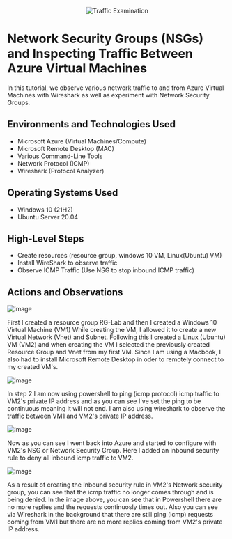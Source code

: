 <p align="center">
<img src="https://i.imgur.com/Ua7udoS.png" alt="Traffic Examination"/>
</p>

<h1>Network Security Groups (NSGs) and Inspecting Traffic Between Azure Virtual Machines</h1>
In this tutorial, we observe various network traffic to and from Azure Virtual Machines with Wireshark as well as experiment with Network Security Groups. <br />



<h2>Environments and Technologies Used</h2>

- Microsoft Azure (Virtual Machines/Compute)
- Microsoft Remote Desktop (MAC)
- Various Command-Line Tools
- Network Protocol (ICMP)
- Wireshark (Protocol Analyzer)

<h2>Operating Systems Used </h2>

- Windows 10 (21H2)
- Ubuntu Server 20.04

<h2>High-Level Steps</h2>

- Create resources (resource group, windows 10 VM, Linux(Ubuntu) VM)
- Install WireShark to observe traffic
- Observe ICMP Traffic (Use NSG to stop inbound ICMP traffic)

<h2>Actions and Observations</h2>

![image](https://github.com/OmarJamaladdin/azure-network-protocols/assets/140512686/c06ca1ad-9431-4f62-857a-951d4fd539a7)

First I created a resource group RG-Lab and then I created a Windows 10 Virtual Machine (VM1)
While creating the VM, I allowed it to create a new Virtual Network (Vnet) and Subnet. Following this I created a Linux (Ubuntu) VM (VM2)
and when creating the VM I selected the previously created Resource Group and Vnet from my first VM. Since I am using a Macbook, I also had to install Microsoft Remote Desktop in oder to remotely connect to my created VM's.

![image](https://github.com/OmarJamaladdin/azure-network-protocols/assets/140512686/35d6fb97-75eb-46e8-83f3-5ef615d32298)

In step 2 I am now using powershell to ping (icmp protocol) icmp traffic to VM2's private IP address and as you can see I've set the ping to be continuous meaning it will not end. I am also using wireshark to observe the traffic between VM1 and VM2's private IP address.

![image](https://github.com/OmarJamaladdin/azure-network-protocols/assets/140512686/bcf152ba-9c25-4b19-9ba7-d32bf5bb2bf0)

Now as you can see I went back into Azure and started to configure with VM2's NSG or Network Security Group. Here I added an inbound security rule to deny all inbound icmp traffic to VM2.


![image](https://github.com/OmarJamaladdin/azure-network-protocols/assets/140512686/e4d4048b-5b4b-4a31-82ca-a854b9c82546)


As a result of creating the Inbound security rule in VM2's Network security group, you can see that the icmp traffic no longer comes through and is being denied. In the image above, you can see that in Powershell there are no more replies and the requests continuosly times out. Also you can see via Wireshark in the background that there are still ping (icmp) requests coming from VM1 but there are no more replies coming from VM2's private IP address.
